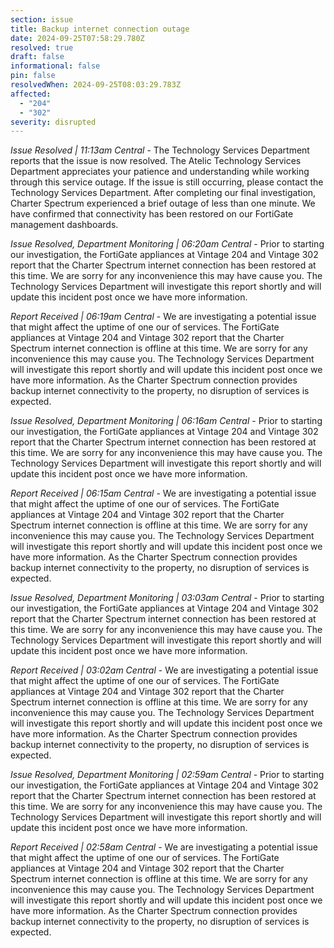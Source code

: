 ```yaml
---
section: issue
title: Backup internet connection outage
date: 2024-09-25T07:58:29.780Z
resolved: true
draft: false
informational: false
pin: false
resolvedWhen: 2024-09-25T08:03:29.783Z
affected:
  - "204"
  - "302"
severity: disrupted
---
```

*Issue Resolved | 11:13am Central* - The Technology Services Department reports that the issue is now resolved. The Atelic Technology Services Department appreciates your patience and understanding while working through this service outage. If the issue is still occurring, please contact the Technology Services Department. After completing our final investigation, Charter Spectrum experienced a brief outage of less than one minute. We have confirmed that connectivity has been restored on our FortiGate management dashboards.

*Issue Resolved, Department Monitoring | 06:20am Central* - Prior to starting our investigation, the FortiGate appliances at Vintage 204 and Vintage 302 report that the Charter Spectrum internet connection has been restored at this time. We are sorry for any inconvenience this may have cause you. The Technology Services Department will investigate this report shortly and will update this incident post once we have more information.

*Report Received | 06:19am Central* - We are investigating a potential issue that might affect the uptime of one our of services. The FortiGate appliances at Vintage 204 and Vintage 302 report that the Charter Spectrum internet connection is offline at this time. We are sorry for any inconvenience this may cause you. The Technology Services Department will investigate this report shortly and will update this incident post once we have more information. As the Charter Spectrum connection provides backup internet connectivity to the property, no disruption of services is expected.

*Issue Resolved, Department Monitoring | 06:16am Central* - Prior to starting our investigation, the FortiGate appliances at Vintage 204 and Vintage 302 report that the Charter Spectrum internet connection has been restored at this time. We are sorry for any inconvenience this may have cause you. The Technology Services Department will investigate this report shortly and will update this incident post once we have more information.

*Report Received | 06:15am Central* - We are investigating a potential issue that might affect the uptime of one our of services. The FortiGate appliances at Vintage 204 and Vintage 302 report that the Charter Spectrum internet connection is offline at this time. We are sorry for any inconvenience this may cause you. The Technology Services Department will investigate this report shortly and will update this incident post once we have more information. As the Charter Spectrum connection provides backup internet connectivity to the property, no disruption of services is expected.

*Issue Resolved, Department Monitoring | 03:03am Central* - Prior to starting our investigation, the FortiGate appliances at Vintage 204 and Vintage 302 report that the Charter Spectrum internet connection has been restored at this time. We are sorry for any inconvenience this may have cause you. The Technology Services Department will investigate this report shortly and will update this incident post once we have more information.

*Report Received | 03:02am Central* - We are investigating a potential issue that might affect the uptime of one our of services. The FortiGate appliances at Vintage 204 and Vintage 302 report that the Charter Spectrum internet connection is offline at this time. We are sorry for any inconvenience this may cause you. The Technology Services Department will investigate this report shortly and will update this incident post once we have more information. As the Charter Spectrum connection provides backup internet connectivity to the property, no disruption of services is expected.

*Issue Resolved, Department Monitoring | 02:59am Central* - Prior to starting our investigation, the FortiGate appliances at Vintage 204 and Vintage 302 report that the Charter Spectrum internet connection has been restored at this time. We are sorry for any inconvenience this may have cause you. The Technology Services Department will investigate this report shortly and will update this incident post once we have more information.

*Report Received | 02:58am Central* - We are investigating a potential issue that might affect the uptime of one our of services. The FortiGate appliances at Vintage 204 and Vintage 302 report that the Charter Spectrum internet connection is offline at this time. We are sorry for any inconvenience this may cause you. The Technology Services Department will investigate this report shortly and will update this incident post once we have more information. As the Charter Spectrum connection provides backup internet connectivity to the property, no disruption of services is expected.